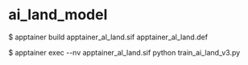 # ai_land_model

$ apptainer build apptainer_al_land.sif apptainer_al_land.def

$ apptainer exec --nv apptainer_al_land.sif python train_ai_land_v3.py
